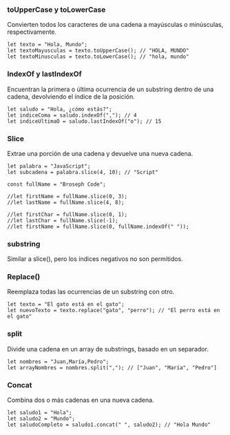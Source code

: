 ### toUpperCase y toLowerCase
Convierten todos los caracteres de una cadena a mayúsculas o minúsculas, respectivamente.

    let texto = "Hola, Mundo";
    let textoMayusculas = texto.toUpperCase(); // "HOLA, MUNDO"
    let textoMinusculas = texto.toLowerCase(); // "hola, mundo"


### IndexOf y lastIndexOf
 Encuentran la primera o última ocurrencia de un substring dentro de una cadena, devolviendo el índice de la posición.
 
    let saludo = "Hola, ¿cómo estás?";
    let indiceComa = saludo.indexOf(","); // 4
    let indiceUltimaO = saludo.lastIndexOf("o"); // 15


### Slice
Extrae una porción de una cadena y devuelve una nueva cadena.

    let palabra = "JavaScript";
    let subcadena = palabra.slice(4, 10); // "Script"
    
    const fullName = "Broseph Code";
    
    //let firstName = fullName.slice(0, 3);
    //let lastName = fullName.slice(4, 8);
    
    //let firstChar = fullName.slice(0, 1);
    //let lastChar = fullName.slice(-1);
    //let firstName = fullName.slice(0, fullName.indexOf(" "));

    


### substring
Similar a slice(), pero los índices negativos no son permitidos.

### Replace()
Reemplaza todas las ocurrencias de un substring con otro.

    let texto = "El gato está en el gato";
    let nuevoTexto = texto.replace("gato", "perro"); // "El perro está en el gato"


### split
Divide una cadena en un array de substrings, basado en un separador.

    let nombres = "Juan,María,Pedro";
    let arrayNombres = nombres.split(","); // ["Juan", "María", "Pedro"]


### Concat
Combina dos o más cadenas en una nueva cadena.

    let saludo1 = "Hola";
    let saludo2 = "Mundo";
    let saludoCompleto = saludo1.concat(" ", saludo2); // "Hola Mundo"
